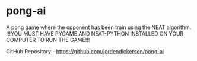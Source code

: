 # pong-ai
A pong game where the opponent has been train using the NEAT algorithm.
!!!YOU MUST HAVE PYGAME AND NEAT-PYTHON INSTALLED ON YOUR COMPUTER TO RUN THE GAME!!!

GitHub Repository - https://github.com/jordendickerson/pong-ai